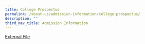 ```yaml
---
title: College Prospectus
permalink: /about-us/admission-information/college-prospectus/
description: ""
third_nav_title: Admission Information
---
```

<a href="/files/SAJC_2022_Prospectus.pdf">External File</a>